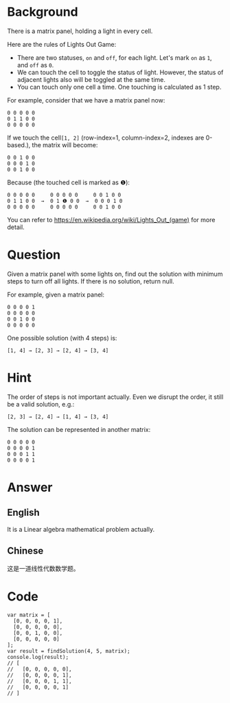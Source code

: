 # Background

There is a matrix panel, holding a light in every cell.

Here are the rules of Lights Out Game:
* There are two statuses, `on` and `off`, for each light. Let's mark `on` as `1`, and `off` as `0`.
* We can touch the cell to toggle the status of light. However, the status of adjacent lights also will be toggled at the same time.
* You can touch only one cell a time. One touching is calculated as 1 step. 

For example, consider that we have a matrix panel now:

    0 0 0 0 0
    0 1 1 0 0
    0 0 0 0 0

If we touch the cell`[1, 2]` (row-index=1, column-index=2, indexes are 0-based.), the matrix will become:

    0 0 1 0 0
    0 0 0 1 0
    0 0 1 0 0

Because (the touched cell is marked as ❶):

    0 0 0 0 0     0 0 0 0 0     0 0 1 0 0
    0 1 1 0 0  →  0 1 ❶ 0 0  →  0 0 0 1 0
    0 0 0 0 0     0 0 0 0 0     0 0 1 0 0

You can refer to https://en.wikipedia.org/wiki/Lights_Out_(game) for more detail.

# Question
Given a matrix panel with some lights on, find out the solution with minimum steps to turn off all lights. If there is no solution, return null.

For example, given a matrix panel:

    0 0 0 0 1
    0 0 0 0 0
    0 0 1 0 0
    0 0 0 0 0

One possible solution (with 4 steps) is:

    [1, 4] → [2, 3] → [2, 4] → [3, 4]

# Hint

The order of steps is not important actually. Even we disrupt the order, it still be a valid solution, e.g.:

    [2, 3] → [2, 4] → [1, 4] → [3, 4]

The solution can be represented in another matrix:

    0 0 0 0 0
    0 0 0 0 1
    0 0 0 1 1
    0 0 0 0 1

# Answer

## English
It is a Linear algebra mathematical problem actually.

## Chinese
这是一道线性代数数学题。

# Code
    var matrix = [
      [0, 0, 0, 0, 1],
      [0, 0, 0, 0, 0],
      [0, 0, 1, 0, 0],
      [0, 0, 0, 0, 0]
    ];
    var result = findSolution(4, 5, matrix);
    console.log(result);
    // [
    //   [0, 0, 0, 0, 0],
    //   [0, 0, 0, 0, 1],
    //   [0, 0, 0, 1, 1],
    //   [0, 0, 0, 0, 1]
    // ]
